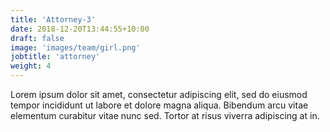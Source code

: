 ```yaml
---
title: 'Attorney-3'
date: 2018-12-20T13:44:55+10:00
draft: false
image: 'images/team/girl.png'
jobtitle: 'attorney'
weight: 4
---
```


Lorem ipsum dolor sit amet, consectetur adipiscing elit, sed do eiusmod tempor incididunt ut labore et dolore magna aliqua. Bibendum arcu vitae elementum curabitur vitae nunc sed. Tortor at risus viverra adipiscing at in.
